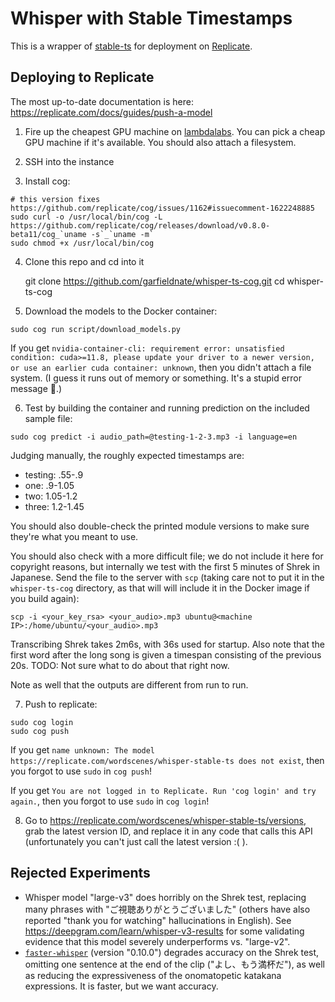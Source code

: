 # Whisper with Stable Timestamps

This is a wrapper of [stable-ts](https://github.com/jianfch/stable-ts) for deployment on [Replicate](https://replicate.com/).

## Deploying to Replicate

The most up-to-date documentation is here: https://replicate.com/docs/guides/push-a-model

1) Fire up the cheapest GPU machine on [lambdalabs](https://cloud.lambdalabs.com/instances). You can pick a cheap GPU machine if it's available. You should also attach a filesystem.

2) SSH into the instance

3) Install cog:

```shell
# this version fixes https://github.com/replicate/cog/issues/1162#issuecomment-1622248885
sudo curl -o /usr/local/bin/cog -L https://github.com/replicate/cog/releases/download/v0.8.0-beta11/cog_`uname -s`_`uname -m`
sudo chmod +x /usr/local/bin/cog
```

4) Clone this repo and cd into it

    git clone https://github.com/garfieldnate/whisper-ts-cog.git
    cd whisper-ts-cog

5) Download the models to the Docker container:
```shell
sudo cog run script/download_models.py
```

If you get `nvidia-container-cli: requirement error: unsatisfied condition: cuda>=11.8, please update your driver to a newer version, or use an earlier cuda container: unknown`, then you didn't attach a file system. (I guess it runs out of memory or something. It's a stupid error message 🤷.)

6) Test by building the container and running prediction on the included sample file:

```shell
sudo cog predict -i audio_path=@testing-1-2-3.mp3 -i language=en
```

Judging manually, the roughly expected timestamps are:

* testing: .55-.9
* one: .9-1.05
* two: 1.05-1.2
* three: 1.2-1.45

You should also double-check the printed module versions to make sure they're what you meant to use.

You should also check with a more difficult file; we do not include it here for copyright reasons, but internally we test with the first 5 minutes of Shrek in Japanese. Send the file to the server with `scp` (taking care not to put it in the `whisper-ts-cog` directory, as that will will include it in the Docker image if you build again):

    scp -i <your_key_rsa> <your_audio>.mp3 ubuntu@<machine IP>:/home/ubuntu/<your_audio>.mp3

Transcribing Shrek takes 2m6s, with 36s used for startup. Also note that the first word after the long song is given a timespan consisting of the previous 20s. TODO: Not sure what to do about that right now.

Note as well that the outputs are different from run to run.

7) Push to replicate:
```shell
sudo cog login
sudo cog push
```

If you get `name unknown: The model https://replicate.com/wordscenes/whisper-stable-ts does not exist`, then you forgot to use `sudo` in `cog push`!

If you get `You are not logged in to Replicate. Run 'cog login' and try again.`, then you forgot to use `sudo` in `cog login`!

8) Go to https://replicate.com/wordscenes/whisper-stable-ts/versions, grab the latest version ID, and replace it in any code that calls this API (unfortunately you can't just call the latest version :( ).

## Rejected Experiments

* Whisper model "large-v3" does horribly on the Shrek test, replacing many phrases with "ご視聴ありがとうございました" (others have also reported "thank you for watching" hallucinations in English). See https://deepgram.com/learn/whisper-v3-results for some validating evidence that this model severely underperforms vs. "large-v2".
* [`faster-whisper`](https://github.com/SYSTRAN/faster-whisper) (version "0.10.0") degrades accuracy on the Shrek test, omitting one sentence at the end of the clip ("よし、もう満杯だ"), as well as reducing the expressiveness of the onomatopetic katakana expressions. It is faster, but we want accuracy.

